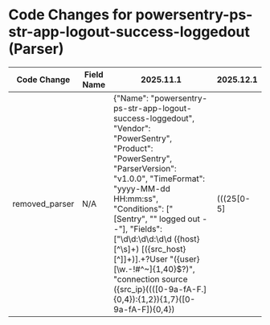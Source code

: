 # Code Changes for powersentry-ps-str-app-logout-success-loggedout (Parser)

| Code Change | Field Name | 2025.11.1 | 2025.12.1 |
|-------------|------------|-----------|------------|
| removed_parser | N/A | {"Name": "powersentry-ps-str-app-logout-success-loggedout", "Vendor": "PowerSentry", "Product": "PowerSentry", "ParserVersion": "v1.0.0", "TimeFormat": "yyyy-MM-dd HH:mm:ss", "Conditions": [" [Sentry", "\" logged out --"], "Fields": ["\d\d:\d\d:\d\d ({host}[^\s]+) \[({src_host}[^\]]+)\].+?User \"({user}[\w\.\-\!\#\^\~]{1,40}\$?)", "connection source ({src_ip}((([0-9a-fA-F.]{0,4}):{1,2}){1,7}([0-9a-fA-F]){0,4})|(((25[0-5]|(2[0-4]|1\d|[0-9]|)\d)\.?\b){4}))(:({src_port}\d+))? using ({protocol}[^\s]+)"]} | N/A |